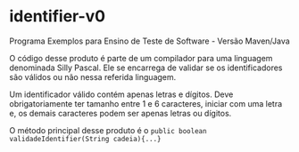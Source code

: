 # identifier-v0
Programa Exemplos para Ensino de Teste de Software - Versão Maven/Java

O código desse produto é parte de um compilador para uma linguagem denominada Silly Pascal. Ele se encarrega de validar se os identificadores são válidos ou não nessa referida linguagem.

Um identificador válido contém apenas letras e dígitos. Deve obrigatoriamente ter tamanho entre 1 e 6 caracteres, iniciar com uma letra e, os demais caracteres podem ser apenas letras ou dígitos.

O método principal desse produto é o ```public boolean validadeIdentifier(String cadeia){...}```
